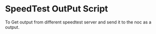 # SpeedTest OutPut Script

To Get output from different speedtest server and send it to the noc as a output.